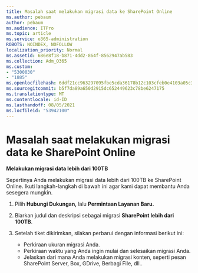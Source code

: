 ```yaml
---
title: Masalah saat melakukan migrasi data ke SharePoint Online
ms.author: pebaum
author: pebaum
ms.audience: ITPro
ms.topic: article
ms.service: o365-administration
ROBOTS: NOINDEX, NOFOLLOW
localization_priority: Normal
ms.assetid: 686e8f18-b871-4dd2-864f-8562947ab583
ms.collection: Adm_O365
ms.custom:
- "5300030"
- "1885"
ms.openlocfilehash: 6ddf21cc963297095fbe5cda36178b12c103cfeb0e4103a05c39f23ee634f158
ms.sourcegitcommit: b5f7da89a650d2915dc652449623c78be6247175
ms.translationtype: MT
ms.contentlocale: id-ID
ms.lasthandoff: 08/05/2021
ms.locfileid: "53942100"
---
```

# <a name="issues-while-migrating-data-to-sharepoint-online"></a>Masalah saat melakukan migrasi data ke SharePoint Online

**Melakukan migrasi data lebih dari 100TB**

Sepertinya Anda melakukan migrasi data lebih dari 100TB ke SharePoint Online. Ikuti langkah-langkah di bawah ini agar kami dapat membantu Anda sesegera mungkin. 

1. Pilih **Hubungi Dukungan,** lalu **Permintaan Layanan Baru.** 
2. Biarkan judul dan deskripsi sebagai migrasi **SharePoint lebih dari 100TB**.
3. Setelah tiket dikirimkan, silakan perbarui dengan informasi berikut ini: 

    - Perkiraan ukuran migrasi Anda.
    - Perkiraan waktu yang Anda ingin mulai dan selesaikan migrasi Anda.
    - Jelaskan dari mana Anda melakukan migrasi konten, seperti pesan SharePoint Server, Box, GDrive, Berbagi File, dll..
